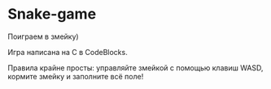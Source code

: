 # Snake-game
Поиграем в змейку)

Игра написана на C в CodeBlocks.

Правила крайне просты: управляйте змейкой с помощью клавиш WASD, кормите змейку и заполните всё поле!
